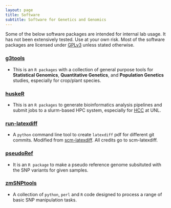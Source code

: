 ```yaml
---
layout: page
title: Software
subtitle: Software for Genetics and Genomics
---
```


Some of the below software packages are intended for internal lab usage. It has not been extensively tested. Use at your own risk.
Most of the software packages are licensed under [GPLv3](https://www.gnu.org/licenses/quick-guide-gplv3.en.html) unless stated otherwise.

### [g3tools](http://jyanglab.com/g3tools/)
- This is an `R packages` with a collection of general purpose tools for **Statistical Genomics**, **Quantitative Genetics**, and **Population Genetics** studies, especially for crop/plant species. 

### [huskeR](https://github.com/jyanglab/huskeR)
- This is an `R packages` to generate bioinformatics analysis pipelines and submit jobs to a slurm-based HPC system, especially for [HCC](https://hcc-docs.unl.edu/display/HCCDOC/HCC+Documentation) at UNL.


### [run-latexdiff](https://github.com/yangjl/run-latexdiff)
- A `python` command line tool to create `latexdiff` pdf for different git commits. Modified from [scm-latexdiff](https://bitbucket.org/paulhiemstra/scm-latexdiff/overview). All credits go to scm-latexdiff.

### [pseudoRef](https://github.com/yangjl/pseudoRef/)
- It is an `R package` to make a pseudo reference genome subsituted with the SNP variants for given samples.

### [zmSNPtools](https://github.com/yangjl/zmSNPtools)
- A collection of `python`, `perl` and `R` code designed to process a range of basic SNP manipulation tasks.
